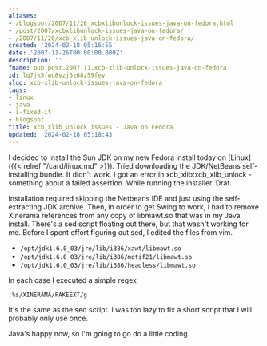 ```yaml
---
aliases:
- /blogspot/2007/11/26_xcbxlibunlock-issues-java-on-fedora.html
- /post/2007/xcbxlibunlock-issues-java-on-fedora/
- /2007/11/26/xcb_xlib_unlock-issues-java-on-fedora/
created: '2024-02-18 05:16:55'
date: '2007-11-26T00:00:00.000Z'
description: ''
fname: pub.post.2007.11.xcb-xlib-unlock-issues-java-on-fedora
id: lq7jk5fwu8vzj5z68z59fey
slug: xcb-xlib-unlock-issues-java-on-fedora
tags:
- linux
- java
- i-fixed-it
- blogspot
title: xcb_xlib_unlock issues - Java on Fedora
updated: '2024-02-18 05:18:43'
---
```


I decided to install the Sun JDK on my new Fedora install today on [Linux]({{< relref "/card/linux.md" >}}). Tried downloading the JDK/NetBeans self-installing bundle. It didn't work. I got an error in xcb_xlib:xcb_xlib_unlock - something about a failed assertion. While running the installer. Drat.
<!--more-->

Installation required skipping the Netbeans IDE and just using the self-extracting JDK archive. Then, in order to get Swing to work, I had to remove Xinerama references from any copy of libmawt.so that was in my Java install. There's a sed script floating out there, but that wasn't working for me. Before I spent effort figuring out sed, I edited the files from vim.

- `/opt/jdk1.6.0_03/jre/lib/i386/xawt/libmawt.so`
- `/opt/jdk1.6.0_03/jre/lib/i386/motif21/libmawt.so`
- `/opt/jdk1.6.0_03/jre/lib/i386/headless/libmawt.so`

In each case I executed a simple regex

```plaintext
:%s/XINERAMA/FAKEEXT/g
```

It's the same as the sed script. I was too lazy to fix a short script that I will probably only use once.

Java's happy now, so I'm going to go do a little coding.
